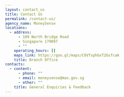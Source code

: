 ```yaml
---
layout: contact_us
title: Contact Us
permalink: /contact-us/
agency_name: MoneySense
locations:
  - address:
      - 109 North Bridge Road
      - Singapore 179097
      - ""
    operating_hours: []
    maps_link: https://goo.gl/maps/C8VfxphGxT2GsfcaA
    title: Branch Office
contacts:
  - content:
      - phone: ""
      - email: moneysense@mas.gov.sg
      - other: ""
    title: General Enquiries & Feedback
---
```

